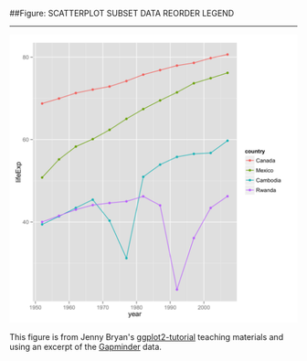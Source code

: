 ##Figure: SCATTERPLOT SUBSET DATA REORDER LEGEND
***
![`0018_scatterplot-subset-data-reorder-legend`](0018_scatterplot-subset-data-reorder-legend.png)

This figure is from Jenny Bryan's [ggplot2-tutorial](https://github.com/jennybc/ggplot2-tutorial) teaching materials and using an excerpt of the [Gapminder](https://github.com/jennybc/gapminder) data.
